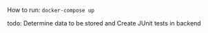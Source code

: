 How to run: `docker-compose up`

todo: Determine data to be stored and Create JUnit tests in backend